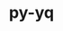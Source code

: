 ---
title: "py-yq"
layout: cache
categories: [package, v0.23.1]
meta: {"compilers": ["gcc@=10.2.1"], "num_specs": 1, "num_specs_by_stack": {"developer-tools-manylinux2014": 1, "root": 1}, "oss": ["centos7"], "platforms": ["linux"], "stacks": ["developer-tools-manylinux2014", "root"], "targets": ["x86_64_v3"], "versions": ["2.12.2"]}
spec_details: [{"compiler": "gcc@=10.2.1", "hash": "ufbqqdl3c3hae44s2u53rwpxhwqfj7wv", "os": "centos7", "platform": "linux", "size": "-", "stacks": ["developer-tools-manylinux2014", "root"], "tarball": "https://binaries.spack.io/v0.23.1/build_cache/linux-centos7-x86_64_v3/gcc-10.2.1/py-yq-2.12.2/linux-centos7-x86_64_v3-gcc-10.2.1-py-yq-2.12.2-ufbqqdl3c3hae44s2u53rwpxhwqfj7wv.spack", "target": "x86_64_v3", "variants": ["build_system=python_pip"], "versions": ["2.12.2"]}]
---